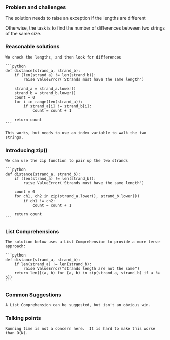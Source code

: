 ### Problem and challenges

The solution needs to raise an exception if the lengths are different

Otherwise, the task is to find the number of differences between two strings of the same size.

### Reasonable solutions
	
	We check the lengths, and then look for differences
	
	```python
    def distance(strand_a, strand_b):
        if (len(strand_a) != len(strand_b)):
            raise ValueError('Strands must have the same length')

        strand_a = strand_a.lower()
        strand_b = strand_b.lower()
        count = 0
        for i in range(len(strand_a)):
            if strand_a[i] != strand_b[i]:
                count = count + 1

        return count
	```

    This works, but needs to use an index variable to walk the two strings.

### Introducing zip()

    We can use the zip function to pair up the two strands

	```python
    def distance(strand_a, strand_b):
        if (len(strand_a) != len(strand_b)):
            raise ValueError('Strands must have the same length')

        count = 0
        for ch1, ch2 in zip(strand_a.lower(), strand_b.lower())
            if ch1 != ch2:
                count = count + 1

        return count
	```
### List Comprehensions
	
	The solution below uses a List Comprehension to provide a more terse approach:
	
	```python
    def distance(strand_a, strand_b):
        if len(strand_a) != len(strand_b):
            raise ValueError("strands length are not the same")
        return len([(a, b) for (a, b) in zip(strand_a, strand_b) if a != b])
	```
	
### Common Suggestions

    A List Comprehension can be suggested, but isn't an obvious win.
	 
### Talking points

    Running time is not a concern here.  It is hard to make this worse than O(N).

